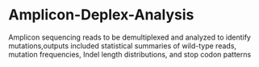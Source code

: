 # Amplicon-Deplex-Analysis
Amplicon sequencing reads to be demultiplexed and analyzed to identify mutations,outputs included statistical summaries of wild-type reads, mutation frequencies, Indel length distributions, and stop codon patterns
